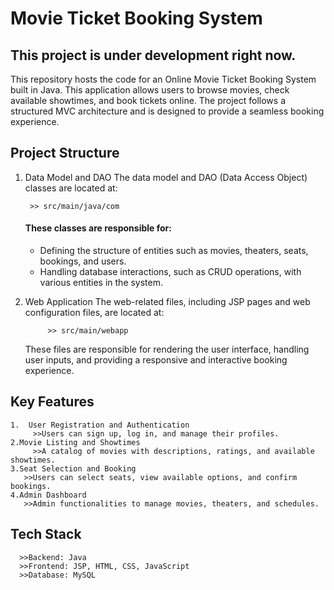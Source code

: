 # Movie Ticket Booking System 
 ## This project is under development right now.
  This repository hosts the code for an Online Movie Ticket Booking System built in Java. 
  This application allows users to browse movies, check available showtimes, and book tickets online. The project follows a structured MVC architecture and is designed to provide a seamless booking experience.

## Project Structure
  1. Data Model and DAO
     The data model and DAO (Data Access Object) classes are located at:
     
          >> src/main/java/com

      #### These classes are responsible for:

        - Defining the structure of entities such as movies, theaters, seats, bookings, and users.
        - Handling database interactions, such as CRUD operations, with various entities in the system.
     
 3. Web Application
      The web-related files, including JSP pages and web configuration files, are located at:
        
             >> src/main/webapp
      These files are responsible for rendering the user interface, handling user inputs, and providing a responsive and interactive booking experience.


## Key Features ##
    1.  User Registration and Authentication
         >>Users can sign up, log in, and manage their profiles.
    2.Movie Listing and Showtimes
         >>A catalog of movies with descriptions, ratings, and available showtimes.
    3.Seat Selection and Booking
       >>Users can select seats, view available options, and confirm bookings.
    4.Admin Dashboard
       >>Admin functionalities to manage movies, theaters, and schedules.

## Tech Stack ##
      >>Backend: Java
      >>Frontend: JSP, HTML, CSS, JavaScript
      >>Database: MySQL 


      
